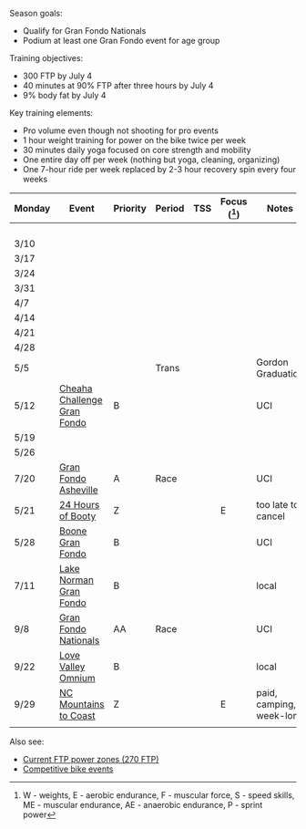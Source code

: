 Season goals:

- Qualify for Gran Fondo Nationals
- Podium at least one Gran Fondo event for age group

Training objectives:

- 300 FTP by July 4
- 40 minutes at 90% FTP after three hours by July 4
- 9% body fat by July 4

Key training elements:

- Pro volume even though not shooting for pro events
- 1 hour weight training for power on the bike twice per week
- 30 minutes daily yoga focused on core strength and mobility
- One entire day off per week (nothing but yoga, cleaning, organizing)
- One 7-hour ride per week replaced by 2-3 hour recovery spin every four weeks

| Monday | Event                                                                                 | Priority | Period | TSS | Focus ([^1]) | Notes                    |
| ------ | ------------------------------------------------------------------------------------- | -------- | ------ | --- | ------------ | ------------------------ |
|        |                                                                                       |          |        |     |              |                          |
|        |                                                                                       |          |        |     |              |                          |
|        |                                                                                       |          |        |     |              |                          |
|        |                                                                                       |          |        |     |              |                          |
| 3/10   |                                                                                       |          |        |     |              |                          |
| 3/17   |                                                                                       |          |        |     |              |                          |
| 3/24   |                                                                                       |          |        |     |              |                          |
| 3/31   |                                                                                       |          |        |     |              |                          |
| 4/7    |                                                                                       |          |        |     |              |                          |
| 4/14   |                                                                                       |          |        |     |              |                          |
| 4/21   |                                                                                       |          |        |     |              |                          |
| 4/28   |                                                                                       |          |        |     |              |                          |
| 5/5    |                                                                                       |          | Trans  |     |              | Gordon Graduation        |
| 5/12   | [Cheaha Challenge Gran Fondo](https://www.cheahachallenge.com/)                       | B        |        |     |              | UCI                      |
| 5/19   |                                                                                       |          |        |     |              |                          |
| 5/26   |                                                                                       |          |        |     |              |                          |
| 7/20   | [Gran Fondo Asheville](https://www.granfondonationalseries.com/gran-fondo-asheville/) | A        | Race   |     |              | UCI                      |
| 5/21   | [24 Hours of Booty](https://24foundation.org/24-hours-of-booty/)                      | Z        |        |     | E            | too late to cancel       |
| 5/28   | [Boone Gran Fondo](https://www.granfondonationalseries.com/gran-fondo-boone/)         | B        |        |     |              | UCI                      |
| 7/11   | [Lake Norman Gran Fondo](https://lakenormanfondo.com/)                                | B        |        |     |              | local                    |
| 9/8    | [Gran Fondo Nationals](https://www.granfondonationalseries.com/gran-fondo-maryland/)  | AA       | Race   |     |              | UCI                      |
| 9/22   | [Love Valley Omnium](https://www.lovevalleyroubaix.com/)                              | B        |        |     |              | local                    |
| 9/29   | [NC Mountains to Coast](https://ncsports.org/event/cyclenc_mountainstocoast_ride/)    | Z        |        |     | E            | paid, camping, week-long |
|        |                                                                                       |          |        |     |              |                          |

[^1]: W - weights, E - aerobic endurance, F - muscular force, S - speed skills, ME - muscular endurance, AE - anaerobic endurance, P - sprint power

Also see:

- [Current FTP power zones (270 FTP)](Current%20FTP%20power%20zones%20(270%20FTP).md)
- [Competitive bike events](Competitive%20bike%20events.md)